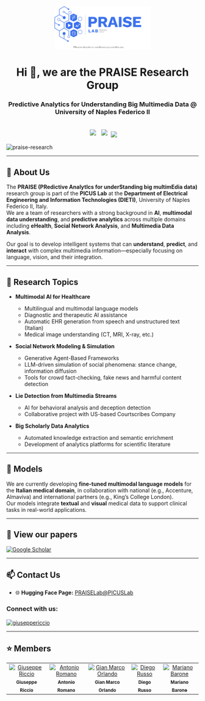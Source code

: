 <div align="center">
  <img src="https://github.com/PRAISELab-PicusLab/.github/blob/main/profile/PraiseLogo_full.png" width="50%"/>
</div>

<h1 align="center">Hi 👋, we are the PRAISE Research Group</h1>
<h3 align="center">Predictive Analytics for Understanding Big Multimedia Data @ University of Naples Federico II</h3>
<div align="center">
  <img src="https://www2.almalaurea.it/img/logofull/70018.png" height="50px", style="padding: 5px;">
  <img src="https://th.bing.com/th/id/OIP.KbIGRsHkdRj-Ao8nM3VTGAAAAA?rs=1&pid=ImgDetMain" height="50px", style="padding: 5px;">
  <img src="https://picuslab.dieti.unina.it/images/hp-slider/Image_Logo5.png" height="50px", style="margin-top: 25px;">
</div>

<p align="left">
  <img src="https://komarev.com/ghpvc/?username=praise-research" alt="praise-research"/>
</p>





---

## 🧠 About Us

The **PRAISE (PRedictive AnalytIcs for underStanding big multimEdia data)** research group is part of the **PICUS Lab** at the **Department of Electrical Engineering and Information Technologies (DIETI)**, University of Naples Federico II, Italy.  
We are a team of researchers with a strong background in **AI**, **multimodal data understanding**, and **predictive analytics** across multiple domains including **eHealth**, **Social Network Analysis**, and **Multimedia Data Analysis**.

Our goal is to develop intelligent systems that can **understand**, **predict**, and **interact** with complex multimedia information—especially focusing on language, vision, and their integration.

---

## 🔬 Research Topics

- **Multimodal AI for Healthcare**
  - Multilingual and multimodal language models
  - Diagnostic and therapeutic AI assistance
  - Automatic EHR generation from speech and unstructured text (Italian)
  - Medical image understanding (CT, MRI, X-ray, etc.)

- **Social Network Modeling & Simulation**
  - Generative Agent-Based Frameworks
  - LLM-driven simulation of social phenomena: stance change, information diffusion
  - Tools for crowd fact-checking, fake news and harmful content detection

- **Lie Detection from Multimedia Streams**
  - AI for behavioral analysis and deception detection
  - Collaborative project with US-based Courtscribes Company

- **Big Scholarly Data Analytics**
  - Automated knowledge extraction and semantic enrichment
  - Development of analytics platforms for scientific literature

---

## 🤖 Models

We are currently developing **fine-tuned multimodal language models** for the **Italian medical domain**, in collaboration with national (e.g., Accenture, Almaviva) and international partners (e.g., King’s College London).  
Our models integrate **textual** and **visual** medical data to support clinical tasks in real-world applications.


---

## 📄 View our papers
<a href="https://scholar.google.com/citations?user=0FXky6Cr1RoC" target="_blank">
  <img alt="Google Scholar" src="https://img.shields.io/badge/Google_Scholar-4285F4?style=for-the-badge&logo=googlescholar&logoColor=white">
</a>

---

## 📫 Contact Us
  
- 🌐 **Hugging Face Page:** [PRAISELab@PICUSLab](https://huggingface.co/praiselab-picuslab)

<h3 align="left">Connect with us:</h3>
<p align="left">
  <a href="https://www.linkedin.com/company/praise-picuslab/" target="blank">
    <img align="center" src="https://raw.githubusercontent.com/rahuldkjain/github-profile-readme-generator/master/src/images/icons/Social/linked-in-alt.svg" alt="giuseppericcio" height="30" width="40"/>
  </a>
</p>

---

## ⭐ Members

<table>
  <tr>
    <td align="center">
      <a href="https://github.com/giuseppericcio">
        <img src="https://avatars.githubusercontent.com/giuseppericcio" width="100px;" alt="Giuseppe Riccio"/><br />
        <sub><b>Giuseppe Riccio</b></sub>
      </a>
    </td>
    <td align="center">
      <a href="https://github.com/laerre9">
        <img src="https://avatars.githubusercontent.com/laerre9" width="100px;" alt="Antonio Romano"/><br />
        <sub><b>Antonio Romano</b></sub>
      </a>
    </td>
    <td align="center">
      <a href="https://github.com/giammy677dev">
        <img src="https://avatars.githubusercontent.com/giammy677dev" width="100px;" alt="Gian Marco Orlando"/><br />
        <sub><b>Gian Marco Orlando</b></sub>
      </a>
    </td>
    <td align="center">
      <a href="https://github.com/diegorusso95">
        <img src="https://avatars.githubusercontent.com/diegorusso95" width="100px;" alt="Diego Russo"/><br />
        <sub><b>Diego Russo</b></sub>
      </a>
    </td>
    <td align="center">
      <a href="https://github.com/csmariano">
        <img src="https://avatars.githubusercontent.com/csmariano" width="100px;" alt="Mariano Barone"/><br />
        <sub><b>Mariano Barone</b></sub>
      </a>
    </td>
  </tr>
</table>
